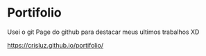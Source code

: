 # Portifolio

Usei o git Page do github para destacar meus ultimos trabalhos XD

https://crisluz.github.io/portifolio/
